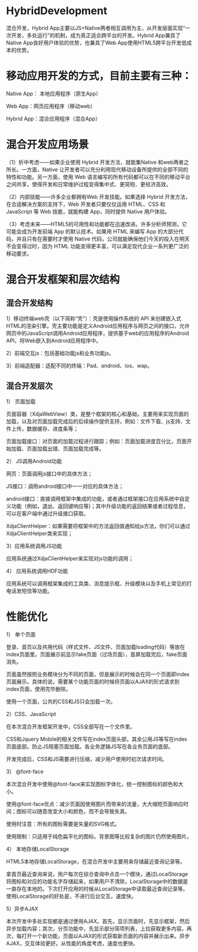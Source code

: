 # HybridDevelopment
混合开发，Hybrid App主要以JS+Native两者相互调用为主，从开发层面实现“一次开发，多处运行”的机制，成为真正适合跨平台的开发。Hybrid App兼具了Native App良好用户体验的优势，也兼具了Web App使用HTML5跨平台开发低成本的优势。

# 移动应用开发的方式，目前主要有三种：

Native App： 本地应用程序（原生App）

Web App：网页应用程序（移动web）

Hybrid App：混合应用程序（混合App）

# 混合开发应用场景

（1）折中考虑——如果企业使用 Hybrid 开发方法，就能集Native 和web两者之所长。一方面，Native 让开发者可以充分利用现代移动设备所提供的全部不同的特性和功能。另一方面，使用 Web 语言编写的所有代码都可以在不同的移动平台之间共享，使得开发和日常维护过程变得集中式、更简短、更经济高效。

（2）内部技能——许多企业都拥有Web 开发技能。如果选择 Hybrid 开发方法，在合适解决方案的支持下，Web 开发者只要仅仅运用 HTML、CSS 和 JavaScript 等 Web 技能，就能构建 App，同时提供 Native 用户体验。

（3）考虑未来——HTML5的可用性和功能都在迅速改进。许多分析师预测，它可能会成为开发前端 App 的默认技术。如果用 HTML 来编写 App 的大部分代码，并且只有在需要时才使用 Native 代码，公司就能确保他们今天的投入在明天不会变得过时，因为 HTML 功能变得更丰富，可以满足现代企业一系列更广泛的移动要求。

# 混合开发框架和层次结构

## 混合开发结构

1）移动终端web壳（以下简称“壳”）：壳是使用操作系统的 API 来创建嵌入式 HTML的渲染引擎。壳主要功能是定义Android应用程序与网页之间的接口，允许网页中的JavaScript调用Android应用程序，提供基于web的应用程序的Android API，将Web嵌入到Android应用程序中。

2）前端交互js：包括基础功能js和业务功能js。

3）前端适配器：适配不同的终端：Pad、android、ios、wap。

## 混合开发层次

1） 页面加载

页面容器（XdjaWebView）类，是整个框架的核心和基础，主要用来实现页面的加载，以及对页面加载完成后的后续操作提供支持，例如：文件下载、js支持、文件上传，数据缓存、进度条等；

页面加载接口：对页面的加载过程进行跟踪；例如：页面加载进度百分比，页面开始加载、页面加载出错、页面加载完成等。

2） JS调用Android功能

网页：页面调用js接口中的具体方法；

JS接口：调用android接口中一一对应的具体方法；

android接口：直接调用框架中集成的功能，或者通过框架接口在应用系统中自定义功能（例如，退出、返回键响应等)；其中升级功能的返回结果或者过程信息，可以在客户端中通过升级接口获取。

XdjaClientHelper：如果需要将框架中的方法返回值通知给js方法，你们可以通过XdjaClientHelper类来实现；

3）应用系统调用JS功能

应用系统通过XdjaClientHelper来实现对js功能的调用；

4） 应用系统调用HDF功能

应用系统可以调用框架集成的工具类、消息提示框、升级模块以及手机上常见的打电话发短信等功能。

# 性能优化

1） 单个页面

登录、首页以及共用代码（样式文件、JS文件、页面加载loading代码）等放在index页面里。页面展示前显示fake页面（过场页面），首屏加载完后，fake页面消失。

页面虽然按照业务模块分为不同的页面，但是展示的时候会在同一个页面即index页面展示。具体的说，需要某个功能页面的时候将页面以AJAX的形式请求到index页面，使用完毕删除。

使用一个页面，公共的CSS和JS只会加载一次。

2）CSS、JavaScript

在本次混合开发框架开发中，CSS全部写在一个文件里。

CSS和Jquery Mobile的相关文件写在index页面头部，其余公用JS等写在index页面底部。防止JS阻塞页面加载。各业务逻辑JS写在各业务页面的底部。

开发完成后，CSS和JS需要进行压缩，减少用户使用时初次请求时间。

3） @font-face

本次混合开发中使用@font-face来实现图标字体化，统一控制图标的颜色和大小。

使用@font-face优点：减少页面因使用图片而带来的流量，大大缩短页面响应时间；图标可以随意改变大小和颜色，而不会导致失真。

使用时注意：所有的图标需要是矢量的SVG格式。

使用限制：只适用于纯色扁平化的图标。背景图等比较复杂的图片仍然使用图片。

4） 本地存储LocalStorage

HTML5本地存储LocalStorage，在混合开发中主要用来存储最近查询记录等。

拿首页最近查询来说，用户每次在综合查询中点击一个模块，通过LocalStorage将图标和对应的功能名字存储起来，如果用户不清除，LocalStorage中的数据是一直存在本地的。下次打开应用的时候从LocalStorage中读取最近查询记录等。使用LocalStorage的好处是，不进行后台交互，速度快。

5）异步AJAX

本次开发中多处实现都是通过使用AJAX。首先，显示页面时，先显示框架，然后异步加载内容；其次，分页功能中，先显示部分简项列表，上拉获取更多内容。再次，每打开一个新功能，页面以AJAX的形式获取新页面的内容并展示出来。异步AJAX，交互体验更好。从性能的角度考虑，速度也更快。

